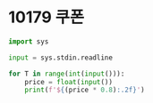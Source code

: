 # 10179 쿠폰



```python
import sys

input = sys.stdin.readline

for T in range(int(input())):
    price = float(input())
    print(f'${(price * 0.8):.2f}')
```


